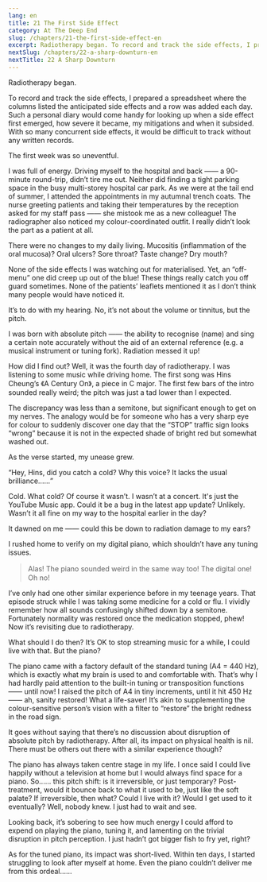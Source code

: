 ```yaml
---
lang: en
title: 21 The First Side Effect
category: At The Deep End
slug: /chapters/21-the-first-side-effect-en
excerpt: Radiotherapy began. To record and track the side effects, I prepared a spreadsheet where the columns listed the anticipated side effects and a row was added each day.
nextSlug: /chapters/22-a-sharp-downturn-en
nextTitle: 22 A Sharp Downturn
---
```


Radiotherapy began.

To record and track the side effects, I prepared a spreadsheet where the columns listed the anticipated side effects and a row was added each day. Such a personal diary would come handy for looking up when a side effect first emerged, how severe it became, my mitigations and when it subsided. With so many concurrent side effects, it would be difficult to track without any written records.

The first week was so uneventful.

I was full of energy. Driving myself to the hospital and back —— a 90-minute round-trip, didn’t tire me out. Neither did finding a tight parking space in the busy multi-storey hospital car park. As we were at the tail end of summer, I attended the appointments in my autumnal trench coats. The nurse greeting patients and taking their temperatures by the reception asked for my staff pass —— she mistook me as a new colleague! The radiographer also noticed my colour-coordinated outfit. I really didn’t look the part as a patient at all.

There were no changes to my daily living. Mucositis (inflammation of the oral mucosa)? Oral ulcers? Sore throat? Taste change? Dry mouth?

None of the side effects I was watching out for materialised. Yet, an “off-menu” one did creep up out of the blue! These things really catch you off guard sometimes. None of the patients’ leaflets mentioned it as I don’t think many people would have noticed it.

It’s to do with my hearing. No, it’s not about the volume or tinnitus, but the pitch.

I was born with absolute pitch —— the ability to recognise (name) and sing a certain note accurately without the aid of an external reference (e.g. a musical instrument or tuning fork). Radiation messed it up!

How did I find out? Well, it was the fourth day of radiotherapy. I was listening to some music while driving home. The first song was Hins Cheung’s 《A Century On》, a piece in C major. The first few bars of the intro sounded really weird; the pitch was just a tad lower than I expected.

The discrepancy was less than a semitone, but significant enough to get on my nerves. The analogy would be for someone who has a very sharp eye for colour to suddenly discover one day that the “STOP” traffic sign looks “wrong” because it is not in the expected shade of bright red but somewhat washed out.

As the verse started, my unease grew.

<q>Hey, Hins, did you catch a cold? Why this voice? It lacks the usual brilliance......

Cold. What cold? Of course it wasn’t. I wasn’t at a concert. It's just the YouTube Music app. Could it be a bug in the latest app update? Unlikely. Wasn’t it all fine on my way to the hospital earlier in the day?

It dawned on me —— could this be down to radiation damage to my ears?

I rushed home to verify on my digital piano, which shouldn’t have any tuning issues. 

>Alas! The piano sounded weird in the same way too! The digital one!　Oh no!

I’ve only had one other similar experience before in my teenage years. That episode struck while I was taking some medicine for a cold or flu. I vividly remember how all sounds confusingly shifted down by a semitone. Fortunately normality was restored once the medication stopped, phew! Now it’s revisiting due to radiotherapy.

What should I do then? It’s OK to stop streaming music for a while, I could live with that. But the piano?

The piano came with a factory default of the standard tuning (A4 = 440 Hz), which is exactly what my brain is used to and comfortable with. That’s why I had hardly paid attention to the built-in tuning or transposition functions —— until now! I raised the pitch of A4 in tiny increments, until it hit 450 Hz —— ah, sanity restored! What a life-saver! It’s akin to supplementing the colour-sensitive person’s vision with a filter to “restore” the bright redness in the road sign.

It goes without saying that there’s no discussion about disruption of absolute pitch by radiotherapy. After all, its impact on physical health is nil. There must be others out there with a similar experience though?

The piano has always taken centre stage in my life. I once said I could live happily without a television at home but I would always find space for a piano. So...... this pitch shift: is it irreversible, or just temporary? Post-treatment, would it bounce back to what it used to be, just like the soft palate? If irreversible, then what? Could I live with it? Would I get used to it eventually? Well, nobody knew. I just had to wait and see.

Looking back, it’s sobering to see how much energy I could afford to expend on playing the piano, tuning it, and lamenting on the trivial disruption in pitch perception. I just hadn’t got bigger fish to fry yet, right?

As for the tuned piano, its impact was short-lived. Within ten days, I started struggling to look after myself at home. Even the piano couldn’t deliver me from this ordeal......

